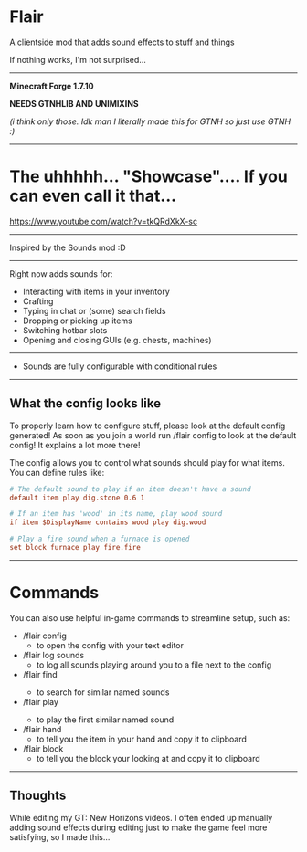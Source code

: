 # Flair
A clientside mod that adds sound effects to stuff and things

If nothing works, I'm not surprised...

___

**Minecraft Forge 1.7.10**

**NEEDS GTNHLIB AND UNIMIXINS** 

*(i think only those. Idk man I literally made this for GTNH so just use GTNH :)*

___

# The uhhhhh... "Showcase".... If you can even call it that...
https://www.youtube.com/watch?v=tkQRdXkX-sc

___

Inspired by the Sounds mod :D

___

Right now adds sounds for:
- Interacting with items in your inventory
- Crafting
- Typing in chat or (some) search fields
- Dropping or picking up items
- Switching hotbar slots
- Opening and closing GUIs (e.g. chests, machines)

___

- Sounds are fully configurable with conditional rules

___

## What the config looks like 
To properly learn how to configure stuff, please look at the default config generated! As soon as you join a world run /flair config to look at the default config! It explains a lot more there!

The config allows you to control what sounds should play for what items.<br>
You can define rules like:


```ini
# The default sound to play if an item doesn't have a sound
default item play dig.stone 0.6 1

# If an item has 'wood' in its name, play wood sound
if item $DisplayName contains wood play dig.wood

# Play a fire sound when a furnace is opened
set block furnace play fire.fire
```

___

# Commands
You can also use helpful in-game commands to streamline setup, such as:

- /flair config
  - to open the config with your text editor
- /flair log sounds
  - to log all sounds playing around you to a file next to the config
- /flair find <approximate sound name> 
  - to search for similar named sounds
- /flair play <approximate sound name> 
  - to play the first similar named sound
- /flair hand
  - to tell you the item in your hand and copy it to clipboard
- /flair block
  - to tell you the block your looking at and copy it to clipboard

___

## Thoughts

While editing my GT: New Horizons videos. I often ended up manually adding sound effects during editing just to make the game feel more satisfying, so I made this... 



